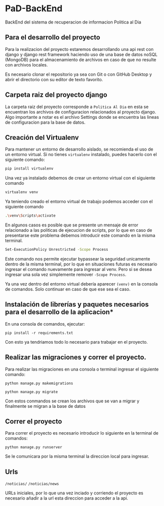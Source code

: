 # PaD-BackEnd
BackEnd del sistema de recuperacion de informacion Politica al Dia

## Para el desarrollo del proyecto
Para la realizacion del proyecto estaremos desarrollando una api rest con django y django rest framework haciendo uso de una base de datos noSQL (MongoDB) para el almacenamiento de archivos en caso de que no resulte con archivos locales. 

Es necesario clonar el repositorio ya sea con Git o con GitHub Desktop y abrir el directorio con su editor de texto favorito.

## Carpeta raiz del proyecto django
La carpeta raiz del proyecto corresponde a ```Politica Al Dia``` en esta se encuentran los archivos de configuracion relacionados al proyecto django. Algo importante a notar es el archivo Settings donde se encuentra las lineas de configuracion para la base de datos. 

## Creación del Virtualenv

Para mantener un entorno de desarrollo aislado, se recomienda el uso de un entorno virtual. Si no tienes `virtualenv` instalado, puedes hacerlo con el siguiente comando:

```bash
pip install virtualenv
```
Una vez ya instalado debemos de crear un entorno virtual con el siguiente comando

```bash
virtualenv venv
```
Ya teniendo creado el entorno virtual de trabajo podemos acceder con el siguiente comando

```bash
.\venv\Scripts\activate
```
En algunos casos es posible que se presente un mensaje de error relacionado a las politicas de ejecucion de scripts, por lo que en caso de presentarse este problema debemos introducir este comando en la misma terminal.

```bash
Set-ExecutionPolicy Unrestricted -Scope Process
```
Este comando nos permite ejecutar bypassear la seguridad unicamente dentro de la misma terminal, por lo que en situaciones futuras es necesario ingresar el comando nuevamente para ingresar al venv. Pero si se desea ingresar una sola vez simplemente remover ```-Scope Process```.

Ya una vez dentro del entorno virtual debería aparecer ``(venv)`` en la consola de comandos. Solo continuar en caso de que ese sea el caso.

## Instalación de librerías y paquetes necesarios para el desarrollo de la aplicacion*
En una consola de comandos, ejecutar:
```
pip install -r requirements.txt
```
Con esto ya tendriamos todo lo necesario para trabajar en el proyecto.

## Realizar las migraciones y correr el proyecto.
Para realizar las migraciones en una consola o terminal ingresar el siguiente comando:
```
python manage.py makemigrations
```
```
python manage.py migrate
```
Con estos conmandos se crean los archivos que se van a migrar y finalmente se migran a la base de datos

## Correr el proyecto
Para correr el proyecto es necesario introducir lo siguiente en la terminal de comandos:
```
python manage.py runserver
```
Se le comunicara por la misma terminal la direccion local para ingresar.

## Urls
```/noticias/```
```/noticias/news```

URLs iniciales, por lo que una vez inciado y corriendo el proyecto es necesario añadir a la url esta direccion para acceder a la api.


